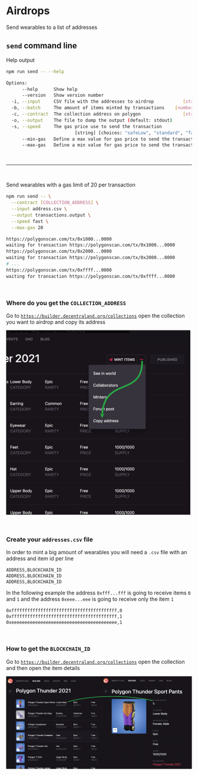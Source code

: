# Airdrops

Send wearables to a list of addresses

## `send` command line

Help output

```bash
npm run send -- --help
```

```bash
Options:
      --help      Show help                                                  [boolean]
      --version   Show version number                                        [boolean]
  -i, --input     CSV file with the addresses to airdrop           [string] [required]
  -b, --batch     The amount of items minted by transactions    [number] [default: 50]
  -c, --contract  The collection address on polygon                [string] [required]
  -o, --output    The file to dump the output (default: stdout)               [string]
  -s, --speed     The gas price use to send the transaction
                          [string] [choices: "safeLow", "standard", "fast", "fastest"]
      --min-gas   Define a max value for gas price to send the transaction    [number]
      --max-gas   Define a min value for gas price to send the transaction    [number]
```

&nbsp;

---------

&nbsp;

Send wearables with a gas limit of 20 per transaction

```bash
npm run send -- \
  --contract [COLLECTION_ADDRESS] \
  --input address.csv \
  --output transactions.output \
  --speed fast \
  --max-gas 20
```

```bash
https://polygonscan.com/tx/0x1000...0000
waiting for transaction https://polygonscan.com/tx/0x1000...0000
https://polygonscan.com/tx/0x2000...0000
waiting for transaction https://polygonscan.com/tx/0x2000...0000
# ...
https://polygonscan.com/tx/0xffff...0000
waiting for transaction https://polygonscan.com/tx/0xffff...0000
```

&nbsp;

### Where do you get the `COLLECTION_ADDRESS`

Go to [`https://builder.decentraland.org/collections`](https://builder.decentraland.org/collections) open the collection you want to airdrop and copy its address

<img src="../images/get-address.jpg" alt="get-address" width="500" />

&nbsp;

### Create your `addresses.csv` file

In order to mint a big amount of wearables you will need a `.csv` file with an address and item id per line

```csv
ADDRESS,BLOCKCHAIN_ID
ADDRESS,BLOCKCHAIN_ID
ADDRESS,BLOCKCHAIN_ID
```

In the following example the address `0xfff...fff` is going to receive items `0` and `1` and the address `0xeee...eee` is going to receive only the item `1`

```csv
0xffffffffffffffffffffffffffffffffffffffff,0
0xffffffffffffffffffffffffffffffffffffffff,1
0xeeeeeeeeeeeeeeeeeeeeeeeeeeeeeeeeeeeeeeee,1
```

&nbsp;

### How to get the `BLOCKCHAIN_ID`

Go to [`https://builder.decentraland.org/collections`](https://builder.decentraland.org/collections) open the collection and then open the item details

<img src="../images/get-blockchain-id.jpg" alt="get-blockchain-id"  />
